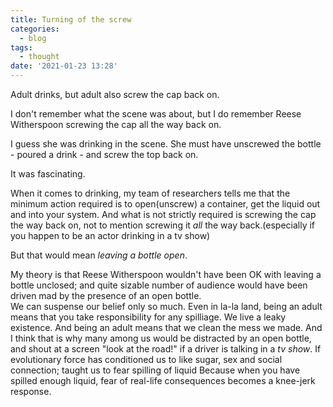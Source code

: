 ```yaml
---
title: Turning of the screw
categories:
  - blog
tags:
  - thought
date: '2021-01-23 13:28'
---
```


Adult drinks, but adult also screw the cap back on.

I don't remember what the scene was about, but I do remember Reese Witherspoon screwing the cap all the way back on.

I guess she was drinking in the scene. She must have unscrewed the bottle - poured a drink - and screw the top back on.  

It was fascinating.

When it comes to drinking, my team of researchers tells me that the minimum action required is to open(unscrew) a container, get the liquid out and into your system. And what is not strictly required is screwing the cap the way back on, not to mention screwing it *all* the way back.(especially if you happen to be an actor drinking in a tv show)

But that would mean *leaving a bottle open*.

My theory is that Reese Witherspoon wouldn't have been OK with leaving a bottle unclosed; and quite sizable number of audience would have been driven mad by the presence of an open bottle.  
We can suspense our belief only so much. Even in la-la land, being an adult means that you take responsibility for any spilliage. We live a leaky existence. And being an adult means that we clean the mess we made. 
And I think that is why many among us would be distracted by an open bottle, and shout at a screen "look at the road!" if a driver is talking in a *tv show*.  If evolutionary force has conditioned us to like sugar, sex and social connection; taught us to fear spilling of liquid  Because when you have spilled enough liquid, fear of real-life consequences becomes a knee-jerk response.  
